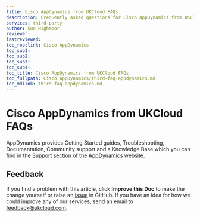 ```yaml
---
title: Cisco AppDynamics from UKCloud FAQs
description: Frequently asked questions for Cisco AppDynamics from UKCloud
services: third-party
author: Sue Highmoor
reviewer:
lastreviewed: 
toc_rootlink: Cisco AppDynamics
toc_sub1: 
toc_sub2:
toc_sub3:
toc_sub4:
toc_title: Cisco AppDynamics from UKCloud FAQs
toc_fullpath: Cisco AppDynamics/third-faq-appdynamics.md
toc_mdlink: third-faq-appdynamics.md
---
```


# Cisco AppDynamics from UKCloud FAQs

AppDynamics provides Getting Started guides, Troubleshooting, Documentation, Community support and a Knowledge Base which you can find in the [Support section of the AppDynamics website](https://www.appdynamics.com/support/).

## Feedback

If you find a problem with this article, click **Improve this Doc** to make the change yourself or raise an [issue](https://github.com/UKCloud/documentation/issues) in GitHub. If you have an idea for how we could improve any of our services, send an email to <feedback@ukcloud.com>.
